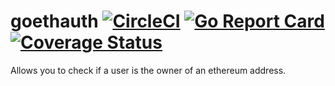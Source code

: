 # goethauth [![CircleCI](https://circleci.com/gh/vincentserpoul/goethauth.svg?style=svg)](https://circleci.com/gh/vincentserpoul/goethauth) [![Go Report Card](https://goreportcard.com/badge/github.com/vincentserpoul/goethauth)](https://goreportcard.com/report/github.com/vincentserpoul/goethauth) [![Coverage Status](https://coveralls.io/repos/github/vincentserpoul/goethauth/badge.svg?branch=master)](https://coveralls.io/github/vincentserpoul/goethauth?branch=master)

Allows you to check if a user is the owner of an ethereum address.